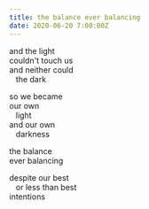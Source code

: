 ```yaml
---
title: the balance ever balancing
date: 2020-06-20 7:00:00Z
---
```


and the light  
couldn't touch us  
and neither could  
&nbsp;&nbsp;&nbsp;the dark  

so we became  
our own  
&nbsp;&nbsp;&nbsp;light  
and our own  
&nbsp;&nbsp;&nbsp;darkness

the balance  
ever balancing  

despite our best  
&nbsp;&nbsp;&nbsp;or less than best  
intentions